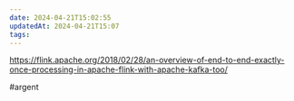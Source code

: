 ```yaml
---
date: 2024-04-21T15:02:55
updatedAt: 2024-04-21T15:07
tags: 
---
```

https://flink.apache.org/2018/02/28/an-overview-of-end-to-end-exactly-once-processing-in-apache-flink-with-apache-kafka-too/

#argent 
